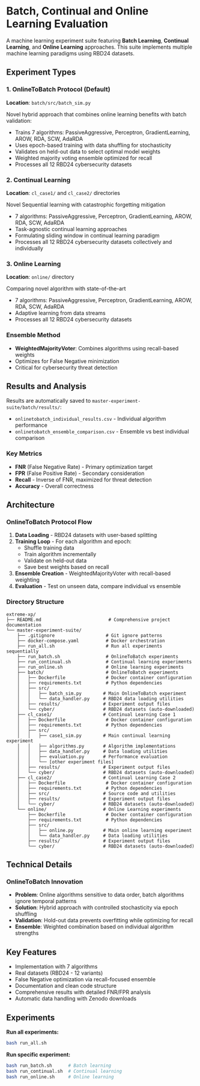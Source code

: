 # Batch, Continual and Online Learning Evaluation

A machine learning experiment suite featuring **Batch Learning**, **Continual Learning**, and **Online Learning** approaches. This suite implements multiple machine learning paradigms using RBD24 datasets. 

## Experiment Types

### 1. OnlineToBatch Protocol (Default)
**Location**: `batch/src/batch_sim.py`

Novel hybrid approach that combines online learning benefits with batch validation:
- Trains 7 algorithms: PassiveAggressive, Perceptron, GradientLearning, AROW, RDA, SCW, AdaRDA
- Uses epoch-based training with data shuffling for stochasticity
- Validates on held-out data to select optimal model weights
- Weighted majority voting ensemble optimized for recall
- Processes all 12 RBD24 cybersecurity datasets

### 2. Continual Learning
**Location**: `cl_case1/` and `cl_case2/` directories

Novel Sequential learning with catastrophic forgetting mitigation

- 7 algorithms: PassiveAggressive, Perceptron, GradientLearning, AROW, RDA, SCW, AdaRDA
- Task-agnostic continual learning approaches
- Formulating sliding window in continual learning paradigm  
- Processes all 12 RBD24 cybersecurity datasets collectively and individually


### 3. Online Learning  
**Location**: `online/` directory

Comparing novel algorithm with state-of-the-art

- 7 algorithms: PassiveAggressive, Perceptron, GradientLearning, AROW, RDA, SCW, AdaRDA
- Adaptive learning from data streams  
- Processes all 12 RBD24 cybersecurity datasets


### Ensemble Method
- **WeightedMajorityVoter**: Combines algorithms using recall-based weights
- Optimizes for False Negative minimization
- Critical for cybersecurity threat detection

## Results and Analysis

Results are automatically saved to `master-experiment-suite/batch/results/`:
- `onlinetobatch_individual_results.csv` - Individual algorithm performance
- `onlinetobatch_ensemble_comparison.csv` - Ensemble vs best individual comparison

### Key Metrics
- **FNR** (False Negative Rate) - Primary optimization target
- **FPR** (False Positive Rate) - Secondary consideration
- **Recall** - Inverse of FNR, maximized for threat detection
- **Accuracy** - Overall correctness

## Architecture

### OnlineToBatch Protocol Flow
1. **Data Loading** - RBD24 datasets with user-based splitting
2. **Training Loop** - For each algorithm and epoch:
   - Shuffle training data
   - Train algorithm incrementally  
   - Validate on held-out data
   - Save best weights based on recall
3. **Ensemble Creation** - WeightedMajorityVoter with recall-based weighting
4. **Evaluation** - Test on unseen data, compare individual vs ensemble

### Directory Structure
```
extreme-xp/
├── README.md                         # Comprehensive project documentation
└── master-experiment-suite/
    ├── .gitignore                   # Git ignore patterns
    ├── docker-compose.yaml          # Docker orchestration
    ├── run_all.sh                   # Run all experiments sequentially
    ├── run_batch.sh                 # OnlineToBatch experiments  
    ├── run_continual.sh             # Continual learning experiments
    ├── run_online.sh                # Online learning experiments
    ├── batch/                       # OnlineToBatch experiments
    │   ├── Dockerfile               # Docker container configuration
    │   ├── requirements.txt         # Python dependencies
    │   ├── src/
    │   │   ├── batch_sim.py        # Main OnlineToBatch experiment
    │   │   └── data_handler.py     # RBD24 data loading utilities
    │   ├── results/                # Experiment output files
    │   └── cyber/                  # RBD24 datasets (auto-downloaded)
    ├── cl_case1/                   # Continual Learning Case 1
    │   ├── Dockerfile               # Docker container configuration
    │   ├── requirements.txt         # Python dependencies
    │   ├── src/
    │   │   ├── case1_sim.py        # Main continual learning experiment
    │   │   ├── algorithms.py       # Algorithm implementations
    │   │   ├── data_handler.py     # Data loading utilities
    │   │   ├── evaluation.py       # Performance evaluation
    │   │   └── [other experiment files]
    │   ├── results/                # Experiment output files
    │   └── cyber/                  # RBD24 datasets (auto-downloaded)
    ├── cl_case2/                   # Continual Learning Case 2
    │   ├── Dockerfile               # Docker container configuration
    │   ├── requirements.txt         # Python dependencies
    │   ├── src/                    # Source code and utilities
    │   ├── results/                # Experiment output files
    │   └── cyber/                  # RBD24 datasets (auto-downloaded)
    └── online/                     # Online Learning experiments
        ├── Dockerfile               # Docker container configuration
        ├── requirements.txt         # Python dependencies
        ├── src/
        │   ├── online.py           # Main online learning experiment
        │   └── data_handler.py     # Data loading utilities
        ├── results/                # Experiment output files
        └── cyber/                  # RBD24 datasets (auto-downloaded)
```

## Technical Details

### OnlineToBatch Innovation
- **Problem**: Online algorithms sensitive to data order, batch algorithms ignore temporal patterns
- **Solution**: Hybrid approach with controlled stochasticity via epoch shuffling
- **Validation**: Hold-out data prevents overfitting while optimizing for recall
- **Ensemble**: Weighted combination based on individual algorithm strengths


## Key Features

- Implementation with 7 algorithms
- Real datasets (RBD24 - 12 variants)  
- False Negative optimization via recall-focused ensemble
- Documentation and clean code structure
- Comprehensive results with detailed FNR/FPR analysis
- Automatic data handling with Zenodo downloads

## Experiments

**Run all experiments:**
```bash
bash run_all.sh
```

**Run specific experiment:**
```bash
bash run_batch.sh      # Batch learning
bash run_continual.sh  # Continual learning  
bash run_online.sh     # Online learning
```

